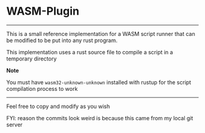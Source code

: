 # **WASM-Plugin**

---

This is a small reference implementation for a WASM script runner that can be modified to be put into any rust program.

This implementation uses a rust source file to compile a script in a temporary directory

**Note**

You must have `wasm32-unknown-unknown` installed with rustup for the script compilation process to work

---

Feel free to copy and modify as you wish

FYI: reason the commits look weird is because this came from my local git server